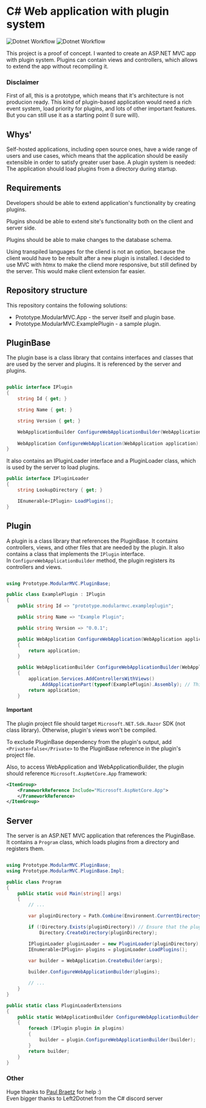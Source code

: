 # C# Web application with plugin system

![Dotnet Workflow](https://github.com/the1mason/Prototype.ModularMVC/actions/workflows/dotnet-build.yml/badge.svg)
![Dotnet Workflow](https://github.com/the1mason/Prototype.ModularMVC/actions/workflows/dotnet-test.yml/badge.svg)

This project is a proof of concept. I wanted to create an ASP.NET MVC app with plugin system. Plugins can contain views and controllers, which allows to extend the app without recompiling it.

### Disclaimer

First of all, this is a prototype, which means that it's architecture is not producion ready. This kind of plugin-based application would need a rich event system, load priority for plugins, and lots of other important features. But you can still use it as a starting point (I sure will).

## Whys'

Self-hosted applications, including open source ones, have a wide range of users and use cases, which means that the application should be easily extensible in order to satisfy greater user base. A plugin system is needed: The application should load plugins from a directory during startup.

## Requirements

Developers should be able to extend application's functionality by creating plugins.

Plugins should be able to extend site's functionality both on the client and server side.

Plugins should be able to make changes to the database schema.

Using transpiled languages for the cliend is not an option, because the client would have to be rebuilt after a new plugin is installed. I decided to use MVC with htmx to make the cliend more responsive, but still defined by the server. This would make client extension far easier.

## Repository structure

This repository contains the following solutions:

- Prototype.ModularMVC.App - the server itself and plugin base.
- Prototype.ModularMVC.ExamplePlugin - a sample plugin.

## PluginBase

The plugin base is a class library that contains interfaces and classes that are used by the server and plugins. It is referenced by the server and plugins. 

```csharp

public interface IPlugin
{
    string Id { get; }

    string Name { get; }

    string Version { get; }

    WebApplicationBuilder ConfigureWebApplicationBuilder(WebApplicationBuilder builder);
    
    WebApplication ConfigureWebApplication(WebApplication application);
}

```

It also contains an IPluginLoader interface and a PluginLoader class, which is used by the server to load plugins.

```csharp
public interface IPluginLoader
{
    string LookupDirectory { get; }

    IEnumerable<IPlugin> LoadPlugins();
}

```

## Plugin

A plugin is a class library that references the PluginBase. It contains controllers, views, and other files that are needed by the plugin. It also contains a class that implements the `IPlugin` interface.  
In `ConfigureWebApplicationBuilder` method, the plugin registers its controllers and views.

```csharp

using Prototype.ModularMVC.PluginBase;

public class ExamplePlugin : IPlugin
{
    public string Id => "prototype.modularmvc.exampleplugin";

    public string Name => "Example Plugin";

    public string Version => "0.0.1";

    public WebApplication ConfigureWebApplication(WebApplication application)
    {
        return application;
    }

    public WebApplicationBuilder ConfigureWebApplicationBuilder(WebApplicationBuilder application)
    {
        application.Services.AddControllersWithViews()
            .AddApplicationPart(typeof(ExamplePlugin).Assembly); // This registers the plugin's controllers and views
        return application;
    }
```

#### Important

The plugin project file should target `Microsoft.NET.Sdk.Razor` SDK (not class library). Otherwise, plugin's views won't be compiled.  

To exclude PluginBase dependency from the plugin's output, add `<Private>false</Private>` to the PluginBase reference in the plugin's project file.

Also, to access WebApplication and WebApplicationBuilder, the plugin should reference `Microsoft.AspNetCore.App` framework:

```xml
<ItemGroup>
	<FrameworkReference Include="Microsoft.AspNetCore.App">
	</FrameworkReference>
</ItemGroup>
```

## Server

The server is an ASP.NET MVC application that references the PluginBase. It contains a `Program` class, which loads plugins from a directory and registers them.

```csharp

using Prototype.ModularMVC.PluginBase;
using Prototype.ModularMVC.PluginBase.Impl;

public class Program
{
    public static void Main(string[] args)
    {
        // ...

        var pluginDirectory = Path.Combine(Environment.CurrentDirectory, "Plugins");

        if (!Directory.Exists(pluginDirectory)) // Ensure that the plugin directory exists
            Directory.CreateDirectory(pluginDirectory);

        IPluginLoader pluginLoader = new PluginLoader(pluginDirectory);
        IEnumerable<IPlugin> plugins = pluginLoader.LoadPlugins();

        var builder = WebApplication.CreateBuilder(args);
        
        builder.ConfigureWebApplicationBuilder(plugins);

        // ...
    }
}

public static class PluginLoaderExtensions
{
    public static WebApplicationBuilder ConfigureWebApplicationBuilder(this WebApplicationBuilder builder, IEnumerable<IPlugin> plugins)
    {
        foreach (IPlugin plugin in plugins)
        {
            builder = plugin.ConfigureWebApplicationBuilder(builder);
        }
        return builder;
    }
}
```

### Other

Huge thanks to [Paul Braetz](https://github.com/PaulBraetz) for help :)  
Even bigger thanks to Left2Dotnet from the C# discord server
